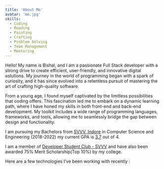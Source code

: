 ```yaml
---
title: 'About Me'
avatar: 'me.jpg'
skills:
  - Coding
  - Reading
  - Painting
  - Crafting
  - Problem Solving
  - Team Management
  - Mentoring
---
```


Hello! My name is Bishal, and I am a passionate Full Stack developer with a strong drive to create efficient, user-friendly, and innovative digital solutions. My journey in the world of programming began with a spark of curiosity, and it has since evolved into a relentless pursuit of mastering the art of crafting high-quality software.

From a young age, I found myself captivated by the limitless possibilities that coding offers. This fascination led me to embark on a dynamic learning path, where I have honed my skills in both front-end and back-end development. My toolkit includes a wide range of programming languages, frameworks, and tools, allowing me to seamlessly bridge the gap between design and functionality.


I am pursuing my Bachelors from [SVVV, Indore](https://www.svvv.edu.in/) in Computer Science and Engineering (2018-2022) my current GPA is [3.7]() out of 4.

I am a member of [Developer Student Club - SVVV](https://dsc.community.dev/shri-vaishnav-vidyapeeth-vishwavidyalaya/) and have also been awarded 75% Merit Scholarship(Top 10%) by my college.

Here are a few technologies I've been working with recently :
